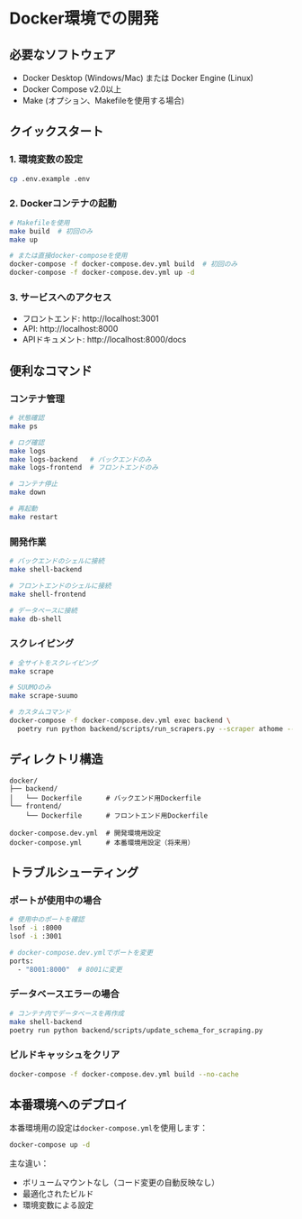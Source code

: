 # Docker環境での開発

## 必要なソフトウェア

- Docker Desktop (Windows/Mac) または Docker Engine (Linux)
- Docker Compose v2.0以上
- Make (オプション、Makefileを使用する場合)

## クイックスタート

### 1. 環境変数の設定

```bash
cp .env.example .env
```

### 2. Dockerコンテナの起動

```bash
# Makefileを使用
make build  # 初回のみ
make up

# または直接docker-composeを使用
docker-compose -f docker-compose.dev.yml build  # 初回のみ
docker-compose -f docker-compose.dev.yml up -d
```

### 3. サービスへのアクセス

- フロントエンド: http://localhost:3001
- API: http://localhost:8000
- APIドキュメント: http://localhost:8000/docs

## 便利なコマンド

### コンテナ管理

```bash
# 状態確認
make ps

# ログ確認
make logs
make logs-backend   # バックエンドのみ
make logs-frontend  # フロントエンドのみ

# コンテナ停止
make down

# 再起動
make restart
```

### 開発作業

```bash
# バックエンドのシェルに接続
make shell-backend

# フロントエンドのシェルに接続
make shell-frontend

# データベースに接続
make db-shell
```

### スクレイピング

```bash
# 全サイトをスクレイピング
make scrape

# SUUMOのみ
make scrape-suumo

# カスタムコマンド
docker-compose -f docker-compose.dev.yml exec backend \
  poetry run python backend/scripts/run_scrapers.py --scraper athome --pages 5
```

## ディレクトリ構造

```
docker/
├── backend/
│   └── Dockerfile      # バックエンド用Dockerfile
└── frontend/
    └── Dockerfile      # フロントエンド用Dockerfile

docker-compose.dev.yml  # 開発環境用設定
docker-compose.yml      # 本番環境用設定（将来用）
```

## トラブルシューティング

### ポートが使用中の場合

```bash
# 使用中のポートを確認
lsof -i :8000
lsof -i :3001

# docker-compose.dev.ymlでポートを変更
ports:
  - "8001:8000"  # 8001に変更
```

### データベースエラーの場合

```bash
# コンテナ内でデータベースを再作成
make shell-backend
poetry run python backend/scripts/update_schema_for_scraping.py
```

### ビルドキャッシュをクリア

```bash
docker-compose -f docker-compose.dev.yml build --no-cache
```

## 本番環境へのデプロイ

本番環境用の設定は`docker-compose.yml`を使用します：

```bash
docker-compose up -d
```

主な違い：
- ボリュームマウントなし（コード変更の自動反映なし）
- 最適化されたビルド
- 環境変数による設定